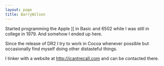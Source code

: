 ```yaml
---
layout: page
title: BarryWilson
---
```




Started programming the Apple ][ in Basic and 6502 while I was still in college in 1979. And somehow I ended up here.

Since the release of DR2 I try to work in Cocoa whenever possible but occasionally find myself doing other distasteful things.

I tinker with a website at http://icantrecall.com and can be contacted there.

